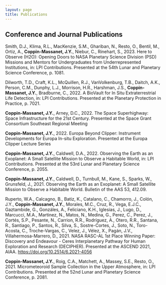 ```yaml
---
layout: page
title: Publications
---
```


<!-- Theses -->

<!-- Conference and Journal Publications -->
## Conference and Journal Publications
Smith, D.J., Klima, R.L., MacKenzie, S.M., Ghariban, N., Resto, O., Bentil, M., Ortiz, A., **Coppin-Massanet, J.Y.**, Niebur, C., Rinehart, S., 2023. 
Here to Observe (H2O): Opening Doors to NASA Planetary Science Division (PSD) Missions and Mentors for Undergraduates from Underrepresented 
Institutions, in: LPI Contributions. Presented at the 54th Lunar and Planetary Science Conference, p. 1081.

Dilworth, T.D., Craft, K.L., McQuillen, R.J., VanVolkenburg, T.B., Daitch, A.K., Person, C.M., Dunphy, L.J., Morrison, H.R., Harshman, J.S.,
**Coppin-Massanet, J.Y.**, Bradburne, C., 2022. A BioVault for In Situ Extraterrestrial Life Detection, in: LPI Contributions. Presented at 
the Planetary Protection in Practice, p. 7021.

**Coppin-Massanet, J.Y.**, Arney, D.C., 2022. The Space Superhighway: Space Infrastructure for the 21st Century. Presented at the 
Space Grant Consortium Southeast Regional Meeting 

**Coppin-Massanet, J.Y.**, 2022. Europa Beyond Clipper: Instrument Developments for Europa In-situ Exploration. Presented at the Europa 
Clipper Lecture Series

**Coppin-Massanet, J.Y.**, Caldwell, D.A., 2022. Observing the Earth as an Exoplanet: A Small Satellite Mission to Observe a Habitable World,
in: LPI Contributions. Presented at the 53rd Lunar and Planetary Science Conference, p. 2055.

**Coppin-Massanet, J.Y.**, Caldwell, D., Turnbull, M., Kane, S., Sparks, W., Grunsfeld, J., 2021. Observing the Earth as an Exoplanet:
A Small Satellite Mission to Observe a Habitable World. Bulletin of the AAS 53, 412.09.

Ruperto, W.A., Calcagno, B., Batiz, K., Catalano, C., Chamorro, J., Colón, J.Y., **Coppin-Massanet, J.Y.**, Morales, M.C., Cruz, R., Vega, E.J.C., 
Gaztambide, G., Gonzáles, A., Feliciano, K.H., Iglesias, J., Lugo, D., Marcucci, M.A., Martinez, N., Matos, N., Medina, G., Perez, C., Perez, J., 
Cortés, S.P., Pesante, N., Carrion, R.R., Rodríguez, A., Otero, R.R., Santana, R., Santiago, P., Santos, R., Silva, S., Sostre-Cortes, J., Soto, N., 
Toro-Acosta, C., Troche-Vargas, C., Velez, J., Vélez, X., Pagán, J.V., Villahermosa-Marrero, D., 2021. NASA RASC-AL 1st Place Winning Paper: 
Discovery and Endeavour - Ceres Interplanetary Pathway for Human Exploration and Research (DECIPHER). Presented at the ASCEND 2021, AIAA. 
https://doi.org/10.2514/6.2021-4056

**Coppin-Massanet, J.Y.**, Roig, C.A., Matchett, A., Massey, S.E., Resto, O., 2021. Micrometeoroid Sample Collection in the Upper Atmosphere, 
in: LPI Contributions. Presented at the 52nd Lunar and Planetary Science Conference, p. 2081.

<!-- TODO -->
<!-- Presentations -->

<!-- In the news -->
